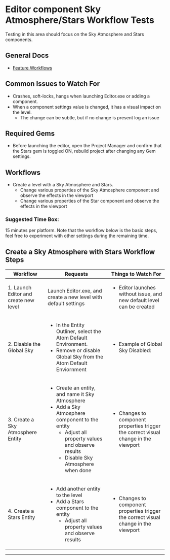 # Editor component Sky Atmosphere/Stars Workflow Tests
Testing in this area should focus on the Sky Atmosphere and Stars components.

## **General Docs**
* [Feature Workflows](https://github.com/o3de/sig-graphics-audio/wiki/Feature-Workflows---Atom-Test-Plans)

## Common Issues to Watch For
 - Crashes, soft-locks, hangs when launching Editor.exe or adding a component.
 - When a component settings value is changed, it has a visual impact on the level. 
   - The change can be subtle, but if no change is present log an issue

## Required Gems
- Before launching the editor, open the Project Manager and confirm that the Stars gem is toggled ON, rebuild project after changing any Gem settings.

## Workflows

- Create a level with a Sky Atmosphere and Stars. 
  - Change various properties of the Sky Atmosphere component and observe the effects in the viewport 
  - Change various properties of the Star component and observe the effects in the viewport 

### Suggested Time Box: 
15 minutes per platform. Note that the workflow below is the basic steps, feel free to experiment with other settings during the remaining time.



Create a Sky Atmosphere with Stars Workflow Steps
-------------------------------------

| Workflow                              | Requests                                                                                                                                                                                             | Things to Watch For                                                                                  |
|---------------------------------------|------------------------------------------------------------------------------------------------------------------------------------------------------------------------------------------------------|------------------------------------------------------------------------------------------------------|
| 1. Launch Editor and create new level | Launch Editor.exe, and create a new level with default settings                                                                                                                                      | <ul><li>Editor launches without issue, and new default level can be created </li></ul>               |
| 2. Disable the Global Sky             | <ul><li> In the Entity Outliner, select the Atom Default Environment. <li> Remove or disable Global Sky from the Atom Default Enviornment                                                            | <ul><li> Example of Global Sky Disabled: <ul>                                                        |
| 3. Create a Sky Atmosphere Entity     | <ul><li> Create an entity, and name it Sky Atmosphere <li> Add a Sky Atmosphere component to the entity <ul><li> Adjust all property values and observe results<li> Disable Sky Atmosphere when done | <ul><li>Changes to component properties trigger the correct visual change in the viewport  </li><ul> |
| 4. Create a Stars Entity              | <ul><li> Add another entity to the level <li> Add a Stars component to the entity <ul><li> Adjust all property values and observe results                                                            | <ul><li>Changes to component properties trigger the correct visual change in the viewport </li><ul>  |
---




